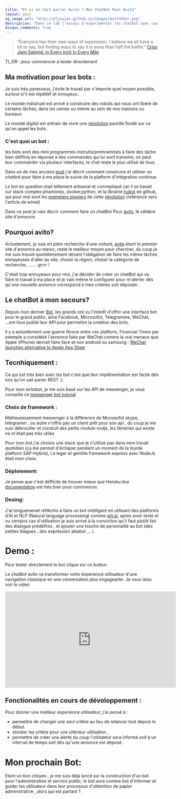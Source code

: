 ```yaml
---
title: "Et si on fait parler Avito ? Mon ChatBot Pour Avito"
layout: post
og_image_url: "http://eljoujat.github.io/images/botfather.png"
description: "Dans ce lab j'essais d'experimenter les chatbot avec cas réel du célébre site web Avito"
disqus_comments: true
---
```


> “Everyone has their own ways of expression. I believe we all have a lot to say, but finding ways to say it is more than half the battle.”
[Criss Jami,Salomé: In Every Inch In Every Mile](https://www.goodreads.com/book/show/11415055-salom)


<p>
<div>TL;DR : pour commencer à tester directement
<div class="fb-messengermessageus"
  messenger_app_id="617652175093279"
  page_id="1438684086155401"
  color="blue"
  size="standard" >
</div>  
</div>
</p>

## Ma motivation pour les bots :

Je suis trés paresseux, j'évite le travail par n'importe quel moyen possible, surtout si'il est répétitif et ennuyeux.

Le monde indistruel est arrivé à construire des robots qui nous ont libéré de certains tâches, dans les usines ou même au sein de nos maisons ou bureaux.

Le monde digital est entrain de vivre une [révolution](https://medium.com/@kipsearch/why-bots-are-the-next-industrial-revolution-4f4093a400eb) pareille fondé sur ce qu'on appel les bots .

### C'est quoi un bot :

les bots sont des mini programmes instruits/promrammés à faire des tâche bien déffinis en réponse à des commandes qui lui sont transmis, on peut leur commander via plusieur interfaces, le chat reste le plus utilisé de tous.

Dans un de mes anciens [post](/2015/07/09/jenkinsbot.html) j'ai décrit comment construire et utiliser un chatbot pour faire à ma place le suivie de la platform d'intégration continue.

Le bot en question etait tellement artisanal et commpliqué car il se basait sur stack complex:phantomjs, docker,python, et la librairie [hubot](https://hubot.github.com/) de github, qui pour moi sont les [premeiers pioniers](https://www.wired.com/2015/10/the-most-important-startups-hardest-worker-isnt-a-person/) de cette [révolution](https://medium.com/@kipsearch/why-bots-are-the-next-industrial-revolution-4f4093a400eb) (ŕeférence vers l'article de wired)

Dans ce post je vais décrir comment faire un chatBot Pour [avito](http://www.avito.ma/), le célébre site d'annonce.

## Pourquoi avito?

Actuelement, je suis en plein recherche d'une voiture, [avito](http://www.avito.ma/)  étant le premier site d'annonce au maroc, reste le meilleur moyen pour chercher, du coup je me suis trouvé quotidienement devant l'obligation de faire les même tâches ennuyeuses d'aller au site, choisir la région, choisir la catégorie de recherche, ....... grrrr !


C'etait trop ennuyeaux pour moi, j'ai décider de créer un chatBot qui va faire le travail à ma place et je vais même le configurer pour m'alerter dés qu'une nouvelle annonce correspond à mes critéres soit déposée .

## Le  chatBot à mon secours?

Depuis mon dernier [Bot](/2015/07/09/jenkinsbot.html), les grands ont vu l'intérết d'offrir une interface bot pour le grand public, ainsi Facebook, Microsofot, Telegramme, WeChat, ...ont tous publié leur API pour permettre la creátion des bots.

Il y a actuellement une guerre féroce entre ces platform, Financial Times par exemple a considéré l'annonce faite par WeChat comme la vrai menace que Apple (iPhone) devrait faire face et non android ou samsung : [WeChat launches alternative to Apple App Store](https://www.ft.com/content/d00fb4ee-d645-11e6-944b-e7eb37a6aa8e)


## Tecnhiquement :

Ce qui est trés bien avec les bot c'est que leur implémentation est facile dés lors qu'on sait parler REST :).

Pour mon avitobot, je me suis basé sur les API de messenger, je vous conseille ce [messenger bot tutorial](https://github.com/jw84/messenger-bot-tutorial)

### Choix de framework :

Malheureusement messenger à la différence de Microsofot skype, telegramm , ou autre n'offre pas un client prêt pour son api , du coup je me suis débrouiller et constuit des petits module nodjs, les librairies qui existe ne m'était pas trés utiles

Pour mon bot j'ai choisis une stack que je n'utilise pas dans mon travail quotidien (ça me permet d'échaper pendant un moment de la  lourde platform  SAP-Hybris), Le leger et gentille framework express avec NodeJs était mon choix.


### Déploiement:

 Je pense que c'est défficile de trouver mieux que Heroku.leur [documentation](https://devcenter.heroku.com/articles/getting-started-with-nodejs#introduction) est trés bien pour commencer.

### Desing:

J'ai longuemenet réfléchis à faire un bot intélligent en utilisant des platforms d'AI et NLP (Natural language processing) comme [wit.ai](https://wit.ai/), aprés avoir testé et vu certains cas d'utilisation je suis arrivé à la conviction qu'il faut plutôt fair des dialogue prédéfinis , et ajouter une touche de personalité au bot (des petites blagues , des expréssion aléatoir ,.. )


# Demo :

<p>
<div>Pour tester directement le bot clique sur ce button:
<div class="fb-messengermessageus"
  messenger_app_id="617652175093279"
  page_id="1438684086155401"
  color="blue"
  size="standard" >
</div>  
</div>
</p>


Le chatBot avito va transformer votre éxperience utilisateur d'une navigation classique en une conversation plus engageante.
Je vous laiss voir le video

<iframe width="560" height="315" src="https://www.youtube.com/embed/lYNK46qf66c" frameborder="0" allowfullscreen></iframe>



## Fonctionalités en cours de dévoloppement :

Pour donner une meilleur experience utilisateur, j'ai pensé à :

- permettre de changer une seul critére au lieu de relancer tout depuis le début.
- stocker les critére pour une ultérieur utilisation ,
- permettre de créer une alerte du coup l'utilsateur sera informé soit à un interval de temps soit dés qu'une annonce est déposé .


# Mon prochain Bot:

Etant un bon citoyen , je me suis déjà lancé sur la construction d'un bot pour l'administration et service public, le bot aura comme but d'informer et guider les utilisateur dans leur processus d'obtention de papier administrative , alors qui est partant ?.
